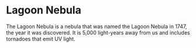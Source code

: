 # Lagoon Nebula

The Lagoon Nebula is a nebula that was named the Lagoon Nebula in 1747, the year
it was discovered. It is 5,000 light-years away from us and includes tornadoes
that emit UV light.
